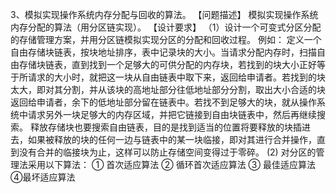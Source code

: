 3、模拟实现操作系统内存分配与回收的算法。
【问题描述】
模拟实现操作系统内存分配的算法（用分区链实现）。
【设计要求】
（1）设计一个可变式分区分配的存储管理方案，并用分区链模拟实现分区的分配和回收过程。
例如： 定义一个自由存储块链表，按块地址排序，表中记录块的大小。当请求分配内存时，扫描自由存储块链表，直到找到一个足够大的可供分配的内存块，若找到的块大小正好等于所请求的大小时，就把这一块从自由链表中取下来，返回给申请者。若找到的块太大，即对其分割，并从该块的高地址部分往低地址部分分割，取出大小合适的块返回给申请者，余下的低地址部分留在链表中。若找不到足够大的块，就从操作系统中请求另外一块足够大的内存区域，并把它链接到自由块链表中，然后再继续搜索。
释放存储块也要搜索自由链表，目的是找到适当的位置将要释放的块插进去，如果被释放的块的任何一边与链表中的某一块临接，即对其进行合并操作，直到没有合并的临接块为止，这样可以防止存储空间变得过于零碎。
(2) 对分区的管理法采用以下算法： 
① 首次适应算法
② 循环首次适应算法
③ 最佳适应算法
④最坏适应算法

